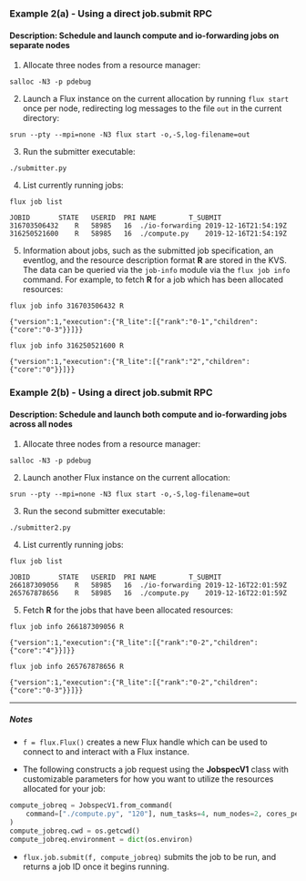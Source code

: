 ### Example 2(a) - Using a direct job.submit RPC

#### Description: Schedule and launch compute and io-forwarding jobs on separate nodes

1. Allocate three nodes from a resource manager:

`salloc -N3 -p pdebug`

2. Launch a Flux instance on the current allocation by running `flux start` once per node, redirecting log messages to the file `out` in the current directory:

`srun --pty --mpi=none -N3 flux start -o,-S,log-filename=out`

3. Run the submitter executable:

`./submitter.py`

4. List currently running jobs:

`flux job list`

```
JOBID		STATE	USERID	PRI	NAME		T_SUBMIT
316703506432	R	58985	16	./io-forwarding	2019-12-16T21:54:19Z
316250521600	R	58985	16	./compute.py   	2019-12-16T21:54:19Z
```

5. Information about jobs, such as the submitted job specification, an eventlog, and the resource description format **R** are stored in the KVS. The data can be queried via the `job-info` module via the `flux job info` command. For example, to fetch **R** for a job which has been allocated resources:

`flux job info 316703506432 R`

```
{"version":1,"execution":{"R_lite":[{"rank":"0-1","children":{"core":"0-3"}}]}}
```

`flux job info 316250521600 R`

```
{"version":1,"execution":{"R_lite":[{"rank":"2","children":{"core":"0"}}]}}
```

### Example 2(b) - Using a direct job.submit RPC

#### Description: Schedule and launch both compute and io-forwarding jobs across all nodes

1. Allocate three nodes from a resource manager:

`salloc -N3 -p pdebug`

2. Launch another Flux instance on the current allocation:  

`srun --pty --mpi=none -N3 flux start -o,-S,log-filename=out`

3. Run the second submitter executable:

`./submitter2.py`

4. List currently running jobs:

`flux job list`

```
JOBID		STATE	USERID	PRI	NAME		T_SUBMIT
266187309056	R	58985	16	./io-forwarding	2019-12-16T22:01:59Z
265767878656	R	58985	16	./compute.py   	2019-12-16T22:01:59Z
```

5. Fetch **R** for the jobs that have been allocated resources:

`flux job info 266187309056 R`

```
{"version":1,"execution":{"R_lite":[{"rank":"0-2","children":{"core":"4"}}]}}
```

`flux job info 265767878656 R`

```
{"version":1,"execution":{"R_lite":[{"rank":"0-2","children":{"core":"0-3"}}]}}
```

---

##### Notes

- `f = flux.Flux()` creates a new Flux handle which can be used to connect to and interact with a Flux instance.


- The following constructs a job request using the **JobspecV1** class with customizable parameters for how you want to utilize the resources allocated for your job:
```python
compute_jobreq = JobspecV1.from_command(
    command=["./compute.py", "120"], num_tasks=4, num_nodes=2, cores_per_task=2
)
compute_jobreq.cwd = os.getcwd()
compute_jobreq.environment = dict(os.environ)
```

- `flux.job.submit(f, compute_jobreq)` submits the job to be run, and returns a job ID once it begins running.
